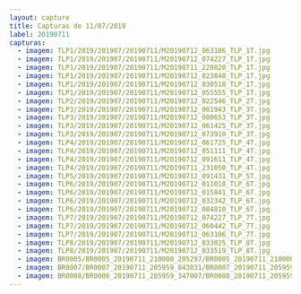 ```yaml
---
layout: capture
title: Capturas de 11/07/2019
label: 20190711
capturas:
  - imagem: TLP1/2019/201907/20190711/M20190712_063106_TLP_1T.jpg
  - imagem: TLP1/2019/201907/20190711/M20190712_074227_TLP_1T.jpg
  - imagem: TLP1/2019/201907/20190711/M20190711_220820_TLP_1T.jpg
  - imagem: TLP1/2019/201907/20190711/M20190712_023848_TLP_1T.jpg
  - imagem: TLP1/2019/201907/20190711/M20190712_030518_TLP_1T.jpg
  - imagem: TLP1/2019/201907/20190711/M20190712_055555_TLP_1T.jpg
  - imagem: TLP2/2019/201907/20190711/M20190712_022546_TLP_2T.jpg
  - imagem: TLP3/2019/201907/20190711/M20190712_001943_TLP_3T.jpg
  - imagem: TLP3/2019/201907/20190711/M20190712_080653_TLP_3T.jpg
  - imagem: TLP3/2019/201907/20190711/M20190712_061425_TLP_3T.jpg
  - imagem: TLP3/2019/201907/20190711/M20190712_073910_TLP_3T.jpg
  - imagem: TLP4/2019/201907/20190711/M20190712_061725_TLP_4T.jpg
  - imagem: TLP4/2019/201907/20190711/M20190712_051111_TLP_4T.jpg
  - imagem: TLP4/2019/201907/20190711/M20190712_091611_TLP_4T.jpg
  - imagem: TLP4/2019/201907/20190711/M20190711_231050_TLP_4T.jpg
  - imagem: TLP5/2019/201907/20190711/M20190712_091431_TLP_5T.jpg
  - imagem: TLP6/2019/201907/20190711/M20190712_011018_TLP_6T.jpg
  - imagem: TLP6/2019/201907/20190711/M20190712_015841_TLP_6T.jpg
  - imagem: TLP6/2019/201907/20190711/M20190712_032342_TLP_6T.jpg
  - imagem: TLP6/2019/201907/20190711/M20190712_084810_TLP_6T.jpg
  - imagem: TLP7/2019/201907/20190711/M20190712_074227_TLP_7T.jpg
  - imagem: TLP7/2019/201907/20190711/M20190712_060442_TLP_7T.jpg
  - imagem: TLP7/2019/201907/20190711/M20190712_063106_TLP_7T.jpg
  - imagem: TLP8/2019/201907/20190711/M20190712_033025_TLP_8T.jpg
  - imagem: TLP8/2019/201907/20190711/M20190712_033519_TLP_8T.jpg
  - imagem: BR0005/BR0005_20190711_210000_205297/BR0005_20190711_210000_205297_stack_24_meteors.jpg
  - imagem: BR0007/BR0007_20190711_205959_843031/BR0007_20190711_205959_843031_stack_15_meteors.jpg
  - imagem: BR0008/BR0008_20190711_205959_347007/BR0008_20190711_205959_347007_stack_5_meteors.jpg
---
```

